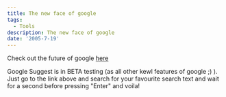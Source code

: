 ```yaml
---
title: The new face of google
tags:
  - Tools
description: The new face of google
date: '2005-7-19'
---
```


Check out the future of google [here][0]

Google Suggest is in BETA testing (as all other kewl features of google ;) ). Just go to the link above and search for your favourite search text and wait for a second before pressing "Enter" and voila!


[0]: http://www.google.com/webhp?complete=1